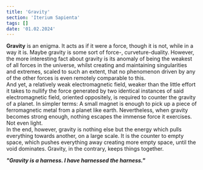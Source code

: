 ```yaml
---
title: 'Gravity'
section: 'Iterium Sapienta'
tags: []
date: '01.02.2024'
---
```


**Gravity** is an enigma. It acts as if it were a force, though it is not, while in a way it is.
Maybe gravity is some sort of force-, curveture-duality. However, the more interesting fact about
gravity is its anomaly of being the weakest of all forces in the universe, whilst creating and
maintaining singularities and extremes, scaled to such an extent, that no phenomenon driven by any
of the other forces is even remotely comparable to this.  
And yet, a relatively weak electromagnetic field, weaker than the little effort it takes to nullify
the force generated by two identical instances of said electromagnetic field, oriented oppositely,
is required to counter the gravity of a planet. In simpler terms: A small magnet is enough to pick up a piece of ferromagnetic metal from a planet
like earth. Nevertheless, when gravity becomes strong enough, nothing escapes the immense force it
exercises.
Not even light.  
In the end, however, gravity is nothing else but the energy which pulls everything towards another,
on a large scale. It is the counter to empty space, which pushes everything away creating more empty
space, until the void dominates. Gravity, in the contrary, keeps things together.

_**"Gravity is a harness. I have harnessed the harness."**_
